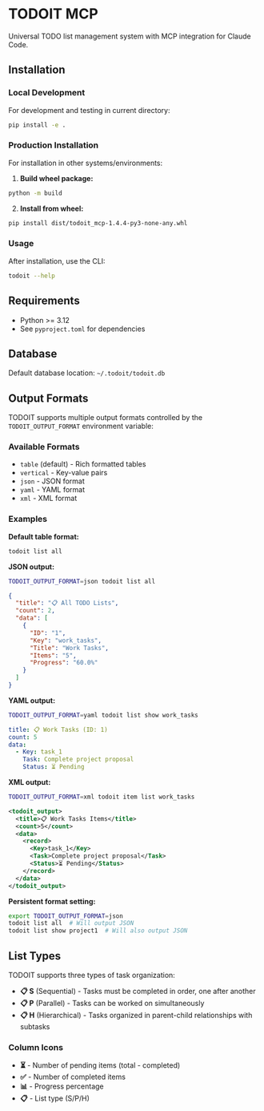 # TODOIT MCP

Universal TODO list management system with MCP integration for Claude Code.

## Installation

### Local Development
For development and testing in current directory:
```bash
pip install -e .
```

### Production Installation
For installation in other systems/environments:

1. **Build wheel package:**
```bash
python -m build
```

2. **Install from wheel:**
```bash
pip install dist/todoit_mcp-1.4.4-py3-none-any.whl
```

### Usage
After installation, use the CLI:
```bash
todoit --help
```

## Requirements
- Python >= 3.12
- See `pyproject.toml` for dependencies

## Database
Default database location: `~/.todoit/todoit.db`

## Output Formats

TODOIT supports multiple output formats controlled by the `TODOIT_OUTPUT_FORMAT` environment variable:

### Available Formats
- `table` (default) - Rich formatted tables
- `vertical` - Key-value pairs  
- `json` - JSON format
- `yaml` - YAML format
- `xml` - XML format

### Examples

**Default table format:**
```bash
todoit list all
```

**JSON output:**
```bash
TODOIT_OUTPUT_FORMAT=json todoit list all
```
```json
{
  "title": "📋 All TODO Lists",
  "count": 2,
  "data": [
    {
      "ID": "1",
      "Key": "work_tasks", 
      "Title": "Work Tasks",
      "Items": "5",
      "Progress": "60.0%"
    }
  ]
}
```

**YAML output:**
```bash
TODOIT_OUTPUT_FORMAT=yaml todoit list show work_tasks
```
```yaml
title: 📋 Work Tasks (ID: 1)
count: 5
data:
  - Key: task_1
    Task: Complete project proposal
    Status: ⏳ Pending
```

**XML output:**
```bash
TODOIT_OUTPUT_FORMAT=xml todoit item list work_tasks
```
```xml
<todoit_output>
  <title>📋 Work Tasks Items</title>
  <count>5</count>
  <data>
    <record>
      <Key>task_1</Key>
      <Task>Complete project proposal</Task>
      <Status>⏳ Pending</Status>
    </record>
  </data>
</todoit_output>
```

**Persistent format setting:**
```bash
export TODOIT_OUTPUT_FORMAT=json
todoit list all  # Will output JSON
todoit list show project1  # Will also output JSON
```

## List Types

TODOIT supports three types of task organization:

- **📋 S** (Sequential) - Tasks must be completed in order, one after another
- **📋 P** (Parallel) - Tasks can be worked on simultaneously  
- **📋 H** (Hierarchical) - Tasks organized in parent-child relationships with subtasks

### Column Icons
- **⏳** - Number of pending items (total - completed)
- **✅** - Number of completed items
- **📊** - Progress percentage
- **📋** - List type (S/P/H)